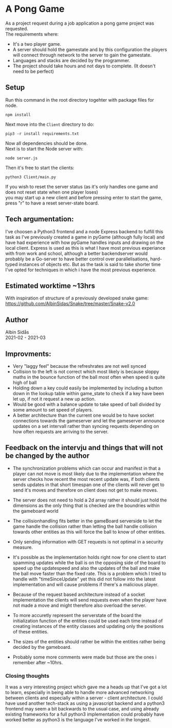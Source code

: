 # A Pong Game
As a project request during a job application a pong game project was requested.<br>
The requirements where:
* It's a two player game.
* A server should hold the gamestate and by this configuration the players will connect through network to the server to gain the gamestate.
* Languages and stacks are decided by the programmer. 
* The project should take hours and not days to complete. (It doesn't need to be perfect)

## Setup
Run this command in the root directory togehter with package files for node.
```
npm install
```
Next move into the `Client` directory to do:
```
pip3 -r install requirements.txt
``` 
Now all dependencies should be done. <br>
Next is to start the Node server with:<br>
```
node server.js
```
Then it's free to start the clients:
```
python3 Client/main.py
```

If you wish to reset the server status (as it's only handles one game and does not reset state when one player loses)<br>
you may start up a new client and before pressing enter to start the game, press "r" to have a reset server-state board.

## Tech argumentation:
I've choosen a Python3 frontend and a node Express backend to fulfill this task as I've previously created a game in pyGame (although fully local) and have had experience with how pyGame handles inputs and drawing on the local client. Express is used as this is what I have most previous experiance with from work and school, although a better backendserver would probably be a Go-server to have better control over parallelisations, hard-typed instances of objects etc. But as the task is said to take shorter time I've opted for techniques in which i have the most previous experience.  

## Estimated worktime ~13hrs
With inspiration of structure of a previously developed snake game:<br>
https://github.com/AlbinSidas/Snake/tree/master/Snake-v2.0

## Author
Albin Sidås <br>
2021-02 - 2021-03

## Improvments:
* Very "laggy feel" because the refreshrates are not well synced
* Collision to the left is not correct which most likely is 
  because sloppy maths in the bounce function of the ball most often when speed 
  is quite high of ball
* Holding down a key could easily be implemented by including a button down 
  in the lookup table within game_state to check if a key have been let up, 
  if not it request a new up action.
* Would be good with a balance update to take speed of ball divided by some amount 
  to set speed of players.
* A better architecture than the current one would be to have socket connections towards
  the gameserver and let the gameserver announce updates on a set intervall rather
  than syncing requests depending on how often requests are arriving to the server. 

## Feedback on the intervju and things that will not be changed by the author
* The synchronization problems which can occur and manifest in that a player can not move is most likely
  due to the implementation where the server checks how recent the most recent update was, if both clients
  sends updates in that short timespan one of the clients will never get to send it's moves and therefore
  on client does not get to make moves. 
  
* The server does not need to hold a 2d array rather it should just hold the dimensions as the only thing 
that is checked are the boundries within the gameboard world

* The collisionhandling fits better in the gameBoard serverside to let the game handle the collision rather
than letting the ball handle collision towards other entities as this will force the ball to know of other entities. 

* Only sending information with GET requests is not optimal in a security measure.

* It's possible as the implementation holds right now for one client to start spamming updates while the ball 
is on the opposing side of the board  to speed up the updatespeed and also the updates of the ball and make
the ball move faster than the fixed rate. This is a problem which I tried to handle with "timeSinceUpdate" 
yet this did not follow into the latest implementation and will cause problems if there's a malicious player.

* Because of the request based architecture instead of a socket implementation the clients will send requests
even when the player have not made a move and might therefore also overload the server. 

* To more accuretly represent the serverstate of the board the initialization function of the entities could be
used each time instead of creating instances of the entity classes and updating only the positions of these entities. 

* The sizes of the entities should rather be within the entities rather being decided by the gameboard. 

* Probably some more comments were made but those are the ones i remember after ~10hrs. 


### Closing thoughts
It was a very interesting project which gave me a heads up that I've got a lot to learn, especially in being able to handle
more advanced networking between clients and especially within a server - client architecture. I could have used another tech-stack
as using a javascript backend and a python3 frontend may seem a bit backwards to the usual case, and using already existing frameworks
for a full python3 implementation could probably have worked better as python3 is the language I've worked in the longest. 
